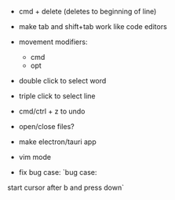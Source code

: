 - cmd + delete (deletes to beginning of line)
- make tab and shift+tab work like code editors
- movement modifiers:
  - cmd
  - opt
- double click to select word
- triple click to select line
- cmd/ctrl + z to undo
- open/close files?
- make electron/tauri app
- vim mode

- fix bug case:
`bug case:

start cursor after b and press down`
